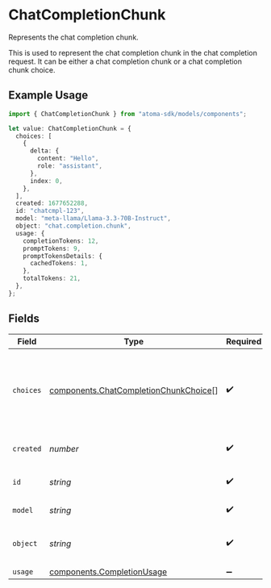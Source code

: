 # ChatCompletionChunk

Represents the chat completion chunk.

This is used to represent the chat completion chunk in the chat completion request.
It can be either a chat completion chunk or a chat completion chunk choice.

## Example Usage

```typescript
import { ChatCompletionChunk } from "atoma-sdk/models/components";

let value: ChatCompletionChunk = {
  choices: [
    {
      delta: {
        content: "Hello",
        role: "assistant",
      },
      index: 0,
    },
  ],
  created: 1677652288,
  id: "chatcmpl-123",
  model: "meta-llama/Llama-3.3-70B-Instruct",
  object: "chat.completion.chunk",
  usage: {
    completionTokens: 12,
    promptTokens: 9,
    promptTokensDetails: {
      cachedTokens: 1,
    },
    totalTokens: 21,
  },
};
```

## Fields

| Field                                                                                                                                                        | Type                                                                                                                                                         | Required                                                                                                                                                     | Description                                                                                                                                                  | Example                                                                                                                                                      |
| ------------------------------------------------------------------------------------------------------------------------------------------------------------ | ------------------------------------------------------------------------------------------------------------------------------------------------------------ | ------------------------------------------------------------------------------------------------------------------------------------------------------------ | ------------------------------------------------------------------------------------------------------------------------------------------------------------ | ------------------------------------------------------------------------------------------------------------------------------------------------------------ |
| `choices`                                                                                                                                                    | [components.ChatCompletionChunkChoice](../../models/components/chatcompletionchunkchoice.md)[]                                                               | :heavy_check_mark:                                                                                                                                           | A list of chat completion chunk choices.                                                                                                                     | [{"index": 0, "delta": {"role": "assistant", "content": "Hello! How can you help me today?"}, "logprobs": null, "finish_reason": null, "stop_reason": null}] |
| `created`                                                                                                                                                    | *number*                                                                                                                                                     | :heavy_check_mark:                                                                                                                                           | The Unix timestamp (in seconds) of when the chunk was created.                                                                                               | 1677652288                                                                                                                                                   |
| `id`                                                                                                                                                         | *string*                                                                                                                                                     | :heavy_check_mark:                                                                                                                                           | A unique identifier for the chat completion chunk.                                                                                                           | chatcmpl-123                                                                                                                                                 |
| `model`                                                                                                                                                      | *string*                                                                                                                                                     | :heavy_check_mark:                                                                                                                                           | The model used for the chat completion.                                                                                                                      | meta-llama/Llama-3.3-70B-Instruct                                                                                                                            |
| `object`                                                                                                                                                     | *string*                                                                                                                                                     | :heavy_check_mark:                                                                                                                                           | The object of the chat completion chunk (which is always `chat.completion.chunk`)                                                                            | chat.completion.chunk                                                                                                                                        |
| `usage`                                                                                                                                                      | [components.CompletionUsage](../../models/components/completionusage.md)                                                                                     | :heavy_minus_sign:                                                                                                                                           | N/A                                                                                                                                                          |                                                                                                                                                              |